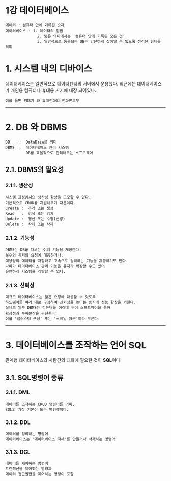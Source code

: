 1강 데이터베이스
=======================
```
데이터 : 컴퓨터 안에 기록된 숫자
데이터베이스 : 1. 데이터의 집합 
              2. 넓은 의미에서는 '컴퓨터 안에 기록된 모든 것'
              3. 일반적으로 통용되는 DB는 간단하게 찾아낼 수 있도록 정리된 형태를 의미
```
# 1. 시스템 내의 디바이스
데이터베이스는 일반적으로 데이터센터의 서버에서 운용했다.
최근에는 데이터베이스가 개인용 컴퓨터나 휴대용 기기에 내장 되어있다.
```
예를 들면 POS기 와 휴대전화의 전화번호부
```
***
# 2. DB 와 DBMS 
``` 
DB    :  DataBase를 의미
DBMS  :  데이터베이스 관리 시스템 
         DB를 효율적으로 관리해주는 소프트웨어         
```
## 2.1. DBMS의 필요성
### 2.1.1. 생산성
```
시스템 과정에서의 생산성 향상을 도모할 수 있다.
기본적으로 CRUD를 지원해주기 때문이다.
Create :  추가 또는 생성
Read   :  검색 또는 읽기
Update :  갱신 또는 수정(변경)
Delete :  삭제 또는 삭제
```
### 2.1.2. 기능성
```
DBMS는 DB를 다루는 여러 기능을 제공한다.
복수의 유저의 요청에 대응하거나,
대용량의 데이터를 저장하고 고속으로 검색하는 기능을 제공하기도 한다.
나아가 데이터베이스 관리 기능을 유저가 확장할 수도 있어 
유연하게 시스템을 개발할 수 있다.
```
### 2.1.3. 신뢰성
```
대규모 데이터베이스는 많은 요청에 대응할 수 있도록
하드웨어를 여러 대로 구성하여 신뢰성을 높이는 동시에 성능 향상을 꾀한다.
실제로 일부 DBMS는 컴퓨터를 여러대 두어 소프트웨어를 통해 
확장성과 부하분산을 구현한다.
이를 '클러스터 구성' 또는 '스케일 아웃'이라 부른다.
```

***
# 3. 데이터베이스를 조작하는 언어 SQL
관계형 데이터베이스와 사람간의 대화에 필요한 것이 **SQL**이다
## 3.1. SQL명령어 종류
### 3.1.1. DML
```
데이터를 조작하는 CRUD 명령어를 의미,
SQL의 가장 기본이 되는 명령셋이다. 
```
### 3.1.2. DDL
```
데이터를 정의하는 명령어
데이터베이스는 '데이터베이스 객체'를 만들거나 삭제하는 명령어
```
### 3.1.3. DCL
```
데이터를 제어하는 명령어
트랜젝션을 제어하는 명령과
데이터 접근권한을 제어하는 명령이 포함
```
